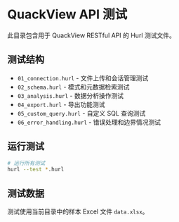 # QuackView API 测试

此目录包含用于 QuackView RESTful API 的 Hurl 测试文件。

## 测试结构

- `01_connection.hurl` - 文件上传和会话管理测试
- `02_schema.hurl` - 模式和元数据检索测试
- `03_analysis.hurl` - 数据分析操作测试
- `04_export.hurl` - 导出功能测试
- `05_custom_query.hurl` - 自定义 SQL 查询测试
- `06_error_handling.hurl` - 错误处理和边界情况测试

## 运行测试

```bash
# 运行所有测试
hurl --test *.hurl
```

## 测试数据

测试使用当前目录中的样本 Excel 文件 `data.xlsx`。
